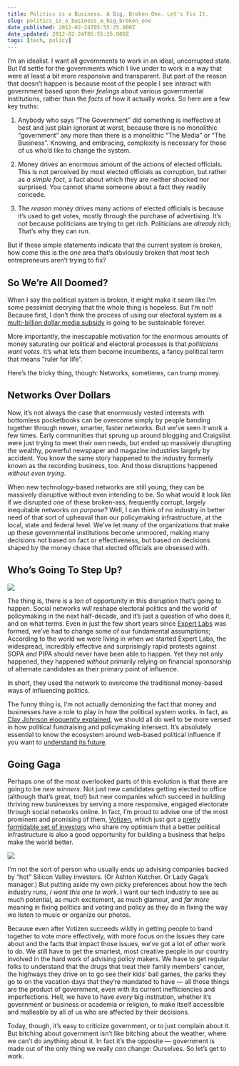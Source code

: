 ```yaml
---
title: Politics is a Business. A Big, Broken One. Let's Fix It.
slug: politics_is_a_business_a_big_broken_one
date_published: 2012-02-24T05:55:25.000Z
date_updated: 2012-02-24T05:55:25.000Z
tags: [tech, policy]
---
```


I’m an idealist. I want all governments to work in an ideal, uncorrupted state. But I’d settle for the governments which I live under to work in a way that were at least a bit more responsive and transparent. But part of the reason that doesn’t happen is because most of the people I see interact with government based upon their *feelings* about various governmental institutions, rather than the *facts* of how it actually works. So here are a few key truths:

1. Anybody who says “The Government” did something is ineffective at best and just plain ignorant at worst, because there is no monolithic “government” any more than there is a monolithic “The Media” or “The Business”. Knowing, and embracing, complexity is necessary for those of us who’d like to change the system.

2. Money drives an enormous amount of the actions of elected officials. This is not perceived by most elected officials as corruption, but rather as *a simple fact*, a fact about which they are neither shocked nor surprised. You cannot shame someone about a fact they readily concede.

3. The *reason* money drives many actions of elected officials is because it’s used to get votes, mostly through the purchase of advertising. It’s *not* because politicians are trying to get rich. Politicians are *already* rich; That’s why they can run.

But if these simple statements indicate that the current system is broken, how come this is the *one* area that’s obviously broken that most tech entrepreneurs aren’t trying to fix?

## So We’re All Doomed?

When I say the political system is broken, it might make it seem like I’m some pessimist decrying that the whole thing is hopeless. But I’m not! Because first, I don’t think the process of using our electoral system as a [multi-billion dollar media subsidy](/2012/02/06/the-right-wings-7-billion-media-subsidy) is going to be sustainable forever.

More importantly, the inescapable motivation for the enormous amounts of money saturating our political and electoral processes is that *politicians want votes*. It’s what lets them become incumbents, a fancy political term that means “ruler for life”.

Here’s the tricky thing, though: Networks, sometimes, can trump money.

## Networks Over Dollars

Now, it’s not always the case that enormously vested interests with bottomless pocketbooks can be overcome simply by people banding together through newer, smarter, faster networks. But we’ve seen it work a few times. Early communities that sprung up around blogging and Craigslist were just trying to meet their own needs, but ended up massively disrupting the wealthy, powerful newspaper and magazine industries largely by accident. You know the same story happened to the industry formerly known as the recording business, too. And those disruptions happened *without even trying*.

When new technology-based networks are still young, they can be massively disruptive without even intending to be. So what would it look like if we disrupted one of these broken-ass, frequently corrupt, largely inequitable networks *on purpose*? Well, I can think of no industry in better need of that sort of upheaval than our policymaking infrastructure, at the local, state and federal level. We’ve let many of the organizations that make up these governmental institutions become unmoored, making many decisions not based on fact or effectiveness, but based on decisions shaped by the money chase that elected officials are obsessed with.

## Who’s Going To Step Up?

[![](https://cdn.glitch.global/c4e475b2-a54e-47e0-973c-ed0bd1b46262/how-laws-made.jpg?v=1670714904624)](http://www.good.is/post/infographic-how-a-bill-actually-becomes-a-law/)

The thing is, there is a *ton* of opportunity in this disruption that’s going to happen. Social networks *will* reshape electoral politics and the world of policymaking in the next half-decade, and it’s just a question of who does it, and on what terms. Even in just the few short years since [Expert Labs](http://expertlabs.org/) was formed, we’ve had to change some of our fundamental assumptions; According to the world we were living in when we started Expert Labs, the widespread, incredibly effective and surprisingly rapid protests against SOPA and PIPA should never have been able to happen. Yet they not only happened, they happened *without* primarily relying on financial sponsorship of alternate candidates as their primary point of influence.

In short, they used the network to overcome the traditional money-based ways of influencing politics.

The funny thing is, I’m not actually demonizing the fact that money and businesses have a role to play in how the political system works. In fact, as [Clay Johnson eloquently explained](http://www.informationdiet.com/blog/read/dear-internet-its-no-longer-ok-to-not-know-how-congress-works-), we should all do well to be more versed in how political fundraising and policymaking intersect. It’s absolutely essential to know the ecosystem around web-based political influence if you want to [understand its future](/2012/01/18/the-history-and-future-of-web-protest).

## Going Gaga

Perhaps one of the most overlooked parts of this evolution is that there are going to be *new winners*. Not just new candidates getting elected to office (although that’s great, too!) but new companies which succeed in building thriving new businesses by serving a more responsive, engaged electorate through social networks online. In fact, I’m proud to advise one of the most prominent and promising of them, [Votizen](https://www.votizen.com/), which just got a [pretty formidable set of investors](http://allthingsd.com/20120223/votizen-gets-a-celebrity-round-of-funding-to-connect-social-media-and-politics/) who share my optimism that a better political infrastructure is also a good opportunity for building a business that helps make the world better.

[![](https://cdn.glitch.global/c4e475b2-a54e-47e0-973c-ed0bd1b46262/votizen-button.png?v=1670714904162)](http://votizen.com/)

I’m not the sort of person who usually ends up advising companies backed by “hot” Silicon Valley investors. (Or Ashton Kutcher. Or Lady Gaga’s manager.) But putting aside my own picky preferences about how the tech industry runs, *I want this one to work*. I want our tech industry to see as much potential, as much excitement, as much glamour, and *far more* meaning in fixing politics and voting and policy as they do in fixing the way we listen to music or organize our photos.

Because even after Votizen succeeds wildly in getting people to band together to vote more effectively, with more focus on the issues they care about and the facts that impact those issues, we’ve got a lot of *other* work to do. We still have to get the smartest, most creative people in our country involved in the hard work of advising policy makers. We have to get regular folks to understand that the drugs that treat their family members’ cancer, the highways they drive on to go see their kids’ ball games, the parks they go to on the vacation days that they’re mandated to have — all those things are the product of government, even with its current inefficiencies and imperfections. Hell, we have to have *every* big institution, whether it’s government or business or academia or religion, to make itself accessible and malleable by all of us who are affected by their decisions.

Today, though, it’s easy to criticize government, or to just complain about it. But bitching about government isn’t like bitching about the weather, where we can’t do anything about it. In fact it’s the opposite — government is made out of the only thing we really *can* change: Ourselves. So let’s get to work.
